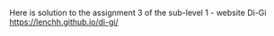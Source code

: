 Here is solution to the assignment 3 of the sub-level 1 - website Di-Gi https://lenchh.github.io/di-gi/
